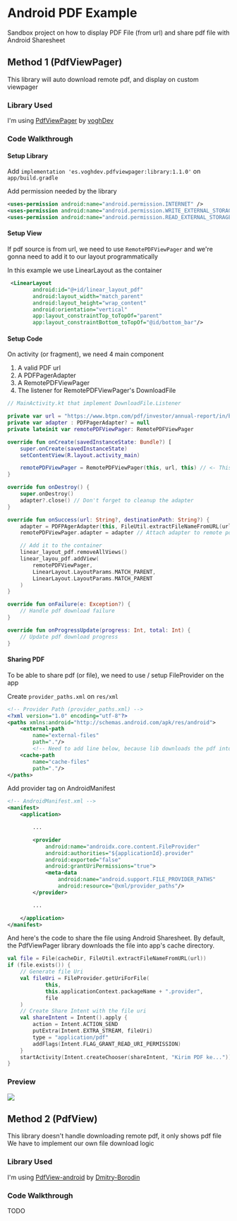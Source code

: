 # Android PDF Example

Sandbox project on how to display PDF File (from url) and share pdf file with Android Sharesheet

## Method 1 (PdfViewPager)

This library will auto download remote pdf, and display on custom viewpager

### Library Used

I'm using [PdfViewPager](https://github.com/voghDev/PdfViewPager) by [voghDev](https://github.com/voghDev)

### Code Walkthrough

#### Setup Library

Add `implementation 'es.voghdev.pdfviewpager:library:1.1.0'` on `app/build.gradle`

Add permission needed by the library
```xml
<uses-permission android:name="android.permission.INTERNET" />
<uses-permission android:name="android.permission.WRITE_EXTERNAL_STORAGE" />
<uses-permission android:name="android.permission.READ_EXTERNAL_STORAGE" />
```

#### Setup View

If pdf source is from url, we need to use `RemotePDFViewPager` and we're gonna need to add it to our layout programmatically

In this example we use LinearLayout as the container

```xml
 <LinearLayout
        android:id="@+id/linear_layout_pdf"
        android:layout_width="match_parent"
        android:layout_height="wrap_content"
        android:orientation="vertical"
        app:layout_constraintTop_toTopOf="parent"
        app:layout_constraintBottom_toTopOf="@id/bottom_bar"/>
```

#### Setup Code

On activity (or fragment), we need 4 main component

1. A valid PDF url
2. A PDFPagerAdapter
3. A RemotePDFViewPager
4. The listener for RemotePDFViewPager's DownloadFile

```kotlin
// MainActivity.kt that implement DownloadFile.Listener

private var url = "https://www.btpn.com/pdf/investor/annual-report/in/btpnar2017_ind_r.pdf"
private var adapter : PDFPagerAdapter? = null
private lateinit var remotePDFViewPager: RemotePDFViewPager

override fun onCreate(savedInstanceState: Bundle?) [
    super.onCreate(savedInstanceState)
    setContentView(R.layout.activity_main)

    remotePDFViewPager = RemotePDFViewPager(this, url, this) // <- This will start the download
}

override fun onDestroy() {
    super.onDestroy()
    adapter?.close() // Don't forget to cleanup the adapter
}

override fun onSuccess(url: String?, destinationPath: String?) {
    adapter = PDFPAgerAdapter(this, FileUtil.extractFileNameFromURL(url)) // Setup adapter with the file
    remotePDFViewPager.adapter = adapter // Attach adapter to remote pdf viewpager

    // Add it to the container
    linear_layout_pdf.removeAllViews()
    linear_layou_pdf.addView(
        remotePDFViewPager,
        LinearLayout.LayoutParams.MATCH_PARENT,
        LinearLayout.LayoutParams.MATCH_PARENT
    )
}

override fun onFailure(e: Exception?) {
    // Handle pdf download failure
}

override fun onProgressUpdate(progress: Int, total: Int) {
    // Update pdf download progress
}
```

#### Sharing PDF

To be able to share pdf (or file), we need to use / setup FileProvider on the app

Create `provider_paths.xml` on `res/xml`
```xml
<!-- Provider Path (provider_paths.xml) --> 
<?xml version="1.0" encoding="utf-8"?>
<paths xmlns:android="http://schemas.android.com/apk/res/android">
    <external-path
        name="external-files"
        path="."/>
        <!-- Need to add line below, because lib downloads the pdf into cache -->
    <cache-path
        name="cache-files"
        path="."/>
</paths>
```

Add provider tag on AndroidManifest
```xml
<!-- AndroidManifest.xml -->
<manifest>
    <application>

        ...

        <provider
            android:name="androidx.core.content.FileProvider"
            android:authorities="${applicationId}.provider"
            android:exported="false"
            android:grantUriPermissions="true">
            <meta-data
                android:name="android.support.FILE_PROVIDER_PATHS"
                android:resource="@xml/provider_paths"/>
        </provider>

        ...

    </application>
</manifest>
```

And here's the code to share the file using Android Sharesheet. By default, the PdfViewPager library downloads the file into app's cache directory.

```kotlin
val file = File(cacheDir, FileUtil.extractFileNameFromURL(url))
if (file.exists()) {
    // Generate file Uri
    val fileUri = FileProvider.getUriForFile(
            this,
            this.applicationContext.packageName + ".provider",
            file
    )
    // Create Share Intent with the file uri
    val shareIntent = Intent().apply {
        action = Intent.ACTION_SEND
        putExtra(Intent.EXTRA_STREAM, fileUri)
        type = "application/pdf"
        addFlags(Intent.FLAG_GRANT_READ_URI_PERMISSION)
    }
    startActivity(Intent.createChooser(shareIntent, "Kirim PDF ke..."))
}
```

### Preview

![](https://res.cloudinary.com/hyuwah-github-io/image/upload/v1583224491/sandbox-pdf-preview_qr4usx.gif)

## Method 2 (PdfView)

This library doesn't handle downloading remote pdf, it only shows pdf file
We have to implement our own file download logic

### Library Used

I'm using [PdfView-android](https://github.com/Dmitry-Borodin/pdfview-android) by [Dmitry-Borodin](https://github.com/Dmitry-Borodin)

### Code Walkthrough

TODO